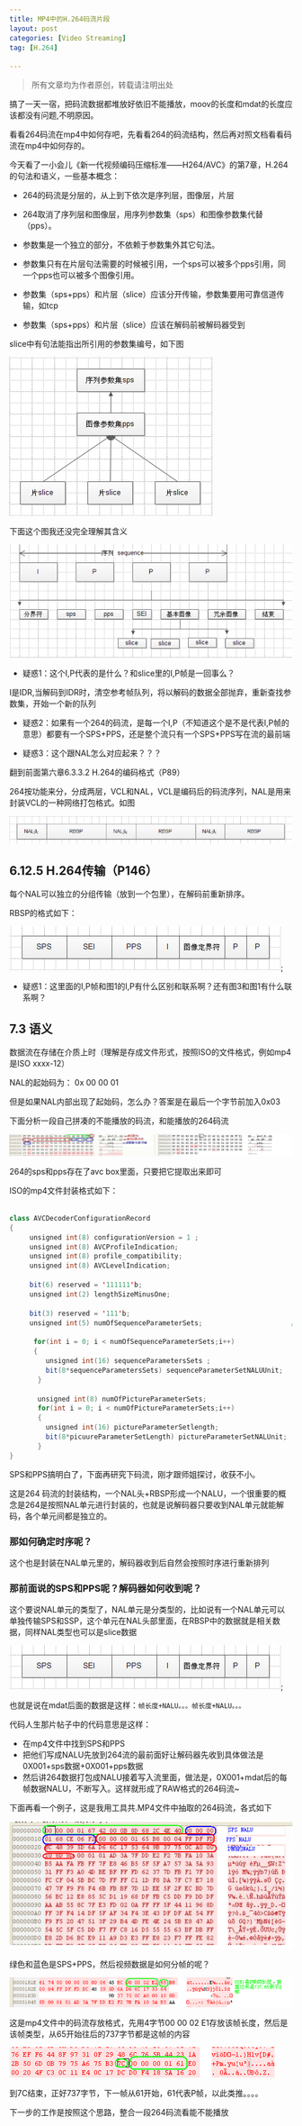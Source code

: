 ```yaml
---
title: MP4中的H.264码流片段
layout: post
categories: [Video Streaming]
tag: [H.264]

---
```


> 所有文章均为作者原创，转载请注明出处

搞了一天一宿，把码流数据都堆放好依旧不能播放，moov的长度和mdat的长度应该都没有问题,不明原因。

看看264码流在mp4中如何存吧，先看看264的码流结构，然后再对照文档看看码流在mp4中如何存的。

今天看了一小会儿《新一代视频编码压缩标准——H264/AVC》的第7章，H.264的句法和语义，一些基本概念：

- 264的码流是分层的，从上到下依次是序列层，图像层，片层

- 264取消了序列层和图像层，用序列参数集（sps）和图像参数集代替（pps）。

- 参数集是一个独立的部分，不依赖于参数集外其它句法。

- 参数集只有在片层句法需要的时候被引用，一个sps可以被多个pps引用，同一个pps也可以被多个图像引用。

- 参数集（sps+pps）和片层（slice）应该分开传输，参数集要用可靠信道传输，如tcp

- 参数集（sps+pps）和片层（slice）应该在解码前被解码器受到

slice中有句法能指出所引用的参数集编号，如下图

![image](/images/2011/11/h264-slices.png)


下面这个图我还没完全理解其含义

![image](/images/2011/11/h264-sequence.png)

- 疑惑1：这个I,P代表的是什么？和slice里的I,P帧是一回事么？

I是IDR,当解码到IDR时，清空参考帧队列，将以解码的数据全部抛弃，重新查找参数集，开始一个新的队列

- 疑惑2：如果有一个264的码流，是每一个I,P（不知道这个是不是代表I,P帧的意思）都要有一个SPS+PPS，还是整个流只有一个SPS+PPS写在流的最前端

- 疑惑3：这个跟NAL怎么对应起来？？？


翻到前面第六章6.3.3.2 H.264的编码格式（P89）

264按功能来分，分成两层，VCL和NAL，VCL是编码后的码流序列，NAL是用来封装VCL的一种网络打包格式。如图

![image](/images/2011/11/h264-header.png)

## 6.12.5 H.264传输（P146）

每个NAL可以独立的分组传输（放到一个包里），在解码前重新排序。

RBSP的格式如下：

![image](/images/2011/11/h264-rbsp.png);

- 疑惑1：这里面的I,P帧和图1的I,P有什么区别和联系啊？还有图3和图1有什么联系啊？

## 7.3 语义

数据流在存储在介质上时（理解是存成文件形式，按照ISO的文件格式，例如mp4是ISO xxxx-12）

NAL的起始码为： 0x 00 00 01

但是如果NAL内部出现了起始码，怎么办？答案是在最后一个字节前加入0x03


下面分析一段自己拼凑的不能播放的码流，和能播放的264码流

![image](/images/2011/11/h264-mp4_avc_pps_sps.jpg)


264的sps和pps存在了avc box里面，只要把它提取出来即可

ISO的mp4文件封装格式如下：

```java

class AVCDecoderConfigurationRecord
{
     unsigned int(8) configurationVersion = 1 ;                              //4字节
     unsigned int(8) AVCProfileIndication;                              
     unsigned int(8) profile_compatibility;
     unsigned int(8) AVCLevelIndication;

     bit(6) reserved = '111111'b;                                                //1字节     
     unsigned int(2) lengthSizeMinusOne;

     bit(3) reserved = '111'b;
     unsigned int(5) numOfSequenceParameterSets;                      //定义有多少个SPS，一般为1
      
      for(int i = 0; i < numOfSequenceParameterSets;i++)
      {
         unsigned int(16) sequenceParametersSets ;                                                 //SPS的数量，2字节
         bit(8*sequenceParametersSets) sequenceParameterSetNALUUnit;                    //这里就是SPS的内容，依次读取上面指定的数量就OK
       }
         
       unsigned int(8) numOfPictureParameterSets;                         //PPS的数量
       for(int i = 0; i < numOfPictureParameterSets;i++)
       {
         unsigned int(16) pictureParameterSetlength;                                         //PPS的长度
         bit(8*picuureParameterSetLength) pictureParameterSetNALUnit;               //pps的内容
       }
}

```

SPS和PPS搞明白了，下面再研究下码流，刚才跟师姐探讨，收获不小。

这是264 码流的封装结构，一个NAL头+RBSP形成一个NALU，一个很重要的概念是264是按照NAL单元进行封装的，也就是说解码器只要收到NAL单元就能解码，各个单元间都是独立的。

### 那如何确定时序呢？

这个也是封装在NAL单元里的，解码器收到后自然会按照时序进行重新排列

### 那前面说的SPS和PPS呢？解码器如何收到呢？

这个要说NAL单元的类型了，NAL单元是分类型的，比如说有一个NAL单元可以单独传输SPS和SSP，这个单元在NAL头部里面，在RBSP中的数据就是相关数据，同样NAL类型也可以是slice数据

![image](/images/2011/11/h264-rbsp.png);

也就是说在mdat后面的数据是这样：`帧长度+NALU。。。帧长度+NALU。。。`

代码人生那片帖子中的代码意思是这样：

- 在mp4文件中找到SPS和PPS
- 把他们写成NALU先放到264流的最前面好让解码器先收到具体做法是0X001+sps数据+0X001+pps数据
- 然后讲264数据打包成NALU接着写入流里面，做法是，0X001+mdat后的每帧数据NALU，不断写入。这样就形成了RAW格式的264码流~

下面再看一个例子，这是我用工具共.MP4文件中抽取的264码流，各式如下

![image](/images/2011/11/h264-mp4-NALU.png)

绿色和蓝色是SPS+PPS，然后视频数据是如何分帧的呢？

![image](/images/2011/11/h264-mp4-NALU2.png)

这是mp4文件中的码流存放格式，先用4字节00 00 02 E1存放该帧长度，然后是该帧类型，从65开始往后的737字节都是这帧的内容

![image](/images/2011/11/h264-mp4-NALU3.png)

到7C结束，正好737字节，下一帧从61开始，61代表P帧，以此类推。。。。

下一步的工作是按照这个思路，整合一段264码流看能不能播放

